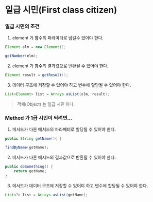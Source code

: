# 일급 시민(First class citizen)

### 일급 시민의 조건
1. element 가 함수의 파라미터로 넘길수 있어야 한다.

```java
Element elm = new Element();
```

```java
getNumber(elm);
```

2. element 가 함수의 결과값으로 반환될 수 있어야 한다.

```java
Element result = getResult();
```

3. 데이터 구조에 저장할 수 있어야 하고 변수에 할당될 수 있어야 한다.

```java
List<Element> list = Arrays.asList(elm, result);
```

> 객체(Object) 는 일급 시민 이다.

### Method 가 1급 시민이 되려면...

1. 메서드가 다른 메서드의 파라메터로 할당될 수 있어야 한다.

```java
public String getName(){ }
```

```java
findByName(getName);
```

2. 메서드가 다른 메서드의 결과값으로 반환될 수 있어야 한다.

```java
public doSomething() {
    return getName;
}
```

3. 메서드가 데이터 구조에 저장할 수 있어야 하고 변수에 할당될 수 있어야 한다.

```java
List<?> list = Arrays.asList(getName);
```